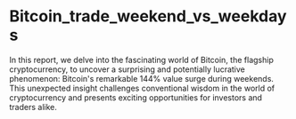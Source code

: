 # Bitcoin_trade_weekend_vs_weekdays

In this report, we delve into the fascinating world of Bitcoin, the flagship cryptocurrency, to uncover a surprising and potentially lucrative phenomenon: Bitcoin's remarkable 144% value surge during weekends. This unexpected insight challenges conventional wisdom in the world of cryptocurrency and presents exciting opportunities for investors and traders alike.
